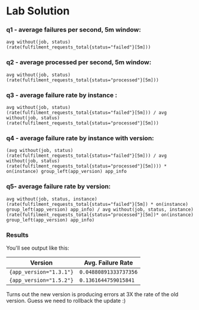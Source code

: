 # Lab Solution


### q1 - average failures per second, 5m window:

```
avg without(job, status)(rate(fulfilment_requests_total{status="failed"}[5m]))
```

### q2 - average processed per second, 5m window:

```
avg without(job, status)(rate(fulfilment_requests_total{status="processed"}[5m]))
```

### q3 - average failure rate by instance :

```
avg without(job, status)(rate(fulfilment_requests_total{status="failed"}[5m])) / avg without(job, status)(rate(fulfilment_requests_total{status="processed"}[5m]))
```

### q4 - average failure rate by instance with version:

```
(avg without(job, status)(rate(fulfilment_requests_total{status="failed"}[5m])) / avg without(job, status)(rate(fulfilment_requests_total{status="processed"}[5m]))) * on(instance) group_left(app_version) app_info
```

### q5- average failure rate by version:

```
avg without(job, status, instance)(rate(fulfilment_requests_total{status="failed"}[5m]) * on(instance) group_left(app_version) app_info) / avg without(job, status, instance)(rate(fulfilment_requests_total{status="processed"}[5m])* on(instance) group_left(app_version) app_info)
```

### Results

You'll see output like this:

| Version | Avg. Failure Rate |
|-|-|
|`{app_version="1.3.1"}`|	`0.04880891333737356`|
|`{app_version="1.5.2"}`	|`0.1361644759015841`|

Turns out the new version is producing errors at 3X the rate of the old version. Guess we need to rollback the update :)